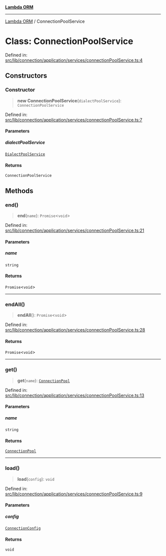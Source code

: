 [**Lambda ORM**](../README.md)

***

[Lambda ORM](../README.md) / ConnectionPoolService

# Class: ConnectionPoolService

Defined in: [src/lib/connection/application/services/connectionPoolService.ts:4](https://github.com/lambda-orm/lambdaorm/blob/d458bba636206871821586fca1a7822cc50e2446/src/lib/connection/application/services/connectionPoolService.ts#L4)

## Constructors

### Constructor

> **new ConnectionPoolService**(`dialectPoolService`): `ConnectionPoolService`

Defined in: [src/lib/connection/application/services/connectionPoolService.ts:7](https://github.com/lambda-orm/lambdaorm/blob/d458bba636206871821586fca1a7822cc50e2446/src/lib/connection/application/services/connectionPoolService.ts#L7)

#### Parameters

##### dialectPoolService

[`DialectPoolService`](DialectPoolService.md)

#### Returns

`ConnectionPoolService`

## Methods

### end()

> **end**(`name`): `Promise`\<`void`\>

Defined in: [src/lib/connection/application/services/connectionPoolService.ts:21](https://github.com/lambda-orm/lambdaorm/blob/d458bba636206871821586fca1a7822cc50e2446/src/lib/connection/application/services/connectionPoolService.ts#L21)

#### Parameters

##### name

`string`

#### Returns

`Promise`\<`void`\>

***

### endAll()

> **endAll**(): `Promise`\<`void`\>

Defined in: [src/lib/connection/application/services/connectionPoolService.ts:28](https://github.com/lambda-orm/lambdaorm/blob/d458bba636206871821586fca1a7822cc50e2446/src/lib/connection/application/services/connectionPoolService.ts#L28)

#### Returns

`Promise`\<`void`\>

***

### get()

> **get**(`name`): [`ConnectionPool`](../interfaces/ConnectionPool.md)

Defined in: [src/lib/connection/application/services/connectionPoolService.ts:13](https://github.com/lambda-orm/lambdaorm/blob/d458bba636206871821586fca1a7822cc50e2446/src/lib/connection/application/services/connectionPoolService.ts#L13)

#### Parameters

##### name

`string`

#### Returns

[`ConnectionPool`](../interfaces/ConnectionPool.md)

***

### load()

> **load**(`config`): `void`

Defined in: [src/lib/connection/application/services/connectionPoolService.ts:9](https://github.com/lambda-orm/lambdaorm/blob/d458bba636206871821586fca1a7822cc50e2446/src/lib/connection/application/services/connectionPoolService.ts#L9)

#### Parameters

##### config

[`ConnectionConfig`](../interfaces/ConnectionConfig.md)

#### Returns

`void`
